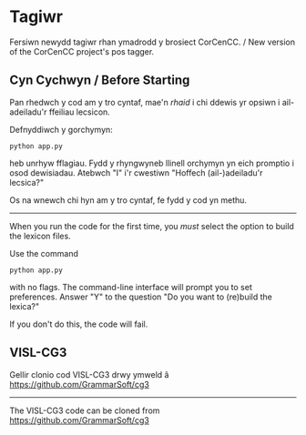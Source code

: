 # Tagiwr
Fersiwn newydd tagiwr rhan ymadrodd y brosiect CorCenCC. / New version of the CorCenCC project's pos tagger.

## Cyn Cychwyn / Before Starting

Pan rhedwch y cod am y tro cyntaf, mae'n *rhaid* i chi ddewis yr opsiwn i ail-adeiladu'r ffeiliau lecsicon. 

Defnyddiwch y gorchymyn:

```
python app.py
```

heb unrhyw fflagiau. Fydd y rhyngwyneb llinell orchymyn yn eich promptio i osod dewisiadau. Atebwch "I" i'r cwestiwn "Hoffech (ail-)adeiladu'r lecsica?"

Os na wnewch chi hyn am y tro cyntaf, fe fydd y cod yn methu.

__________________________________________________

When you run the code for the first time, you *must* select the option to build the lexicon files.

Use the command

```
python app.py
```
with no flags. The command-line interface will prompt you to set preferences. Answer "Y" to the question "Do you want to (re)build the lexica?"

If you don't do this, the code will fail.


## VISL-CG3

Gellir clonio cod VISL-CG3 drwy ymweld â https://github.com/GrammarSoft/cg3

__________________________________________________

The VISL-CG3 code can be cloned from https://github.com/GrammarSoft/cg3
